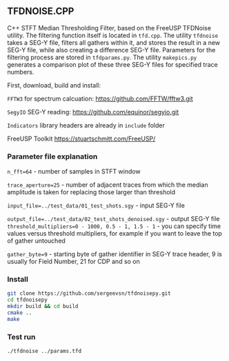 ## TFDNOISE.CPP

C++ STFT Median Thresholding Filter, based on the FreeUSP TFDNoise utility. The filtering function itself is located in ```tfd.cpp```. The utility ``tfdnoise`` takes a SEG-Y file, filters all gathers within it, and stores the result in a new SEG-Y file, while also creating a difference SEG-Y file. Parameters for the filtering process are stored in ```tfdparams.py```. The utility ```makepics.py``` generates a comparison plot of these three SEG-Y files for specified trace numbers.

First, download, build and install:

```FFTW3``` for spectrum calcuation: https://github.com/FFTW/fftw3.git

```SegyIO``` SEG-Y reading: https://github.com/equinor/segyio.git

```Indicators``` library headers are already in ```include``` folder

FreeUSP Toolkit https://stuartschmitt.com/FreeUSP/

### Parameter file explanation
```n_fft=64```  - number of samples in STFT window

```trace_aperture=25```  - number of adjacent traces from which the median amplitude is taken for replacing those larger than threshold

```input_file=../test_data/01_test_shots.sgy```  - input SEG-Y file

```output_file=../test_data/02_test_shots_denoised.sgy```   - output SEG-Y file
```threshold_multipliers=0 - 1000, 0.5 - 1, 1.5 - 1```   - you can specify time values versus threshold multipliers, for example if you want to leave the top of gather untouched

```gather_byte=9```  - starting byte of gather identifier in SEG-Y trace header, 9 is usually for Field Number, 21 for CDP and so on

### Install
```bash
git clone https://github.com/sergeevsn/tfdnoisepy.git
cd tfdnoisepy
mkdir build && cd build
cmake ..
make
```

### Test run
```bash
./tfdnoise ../params.tfd
```
